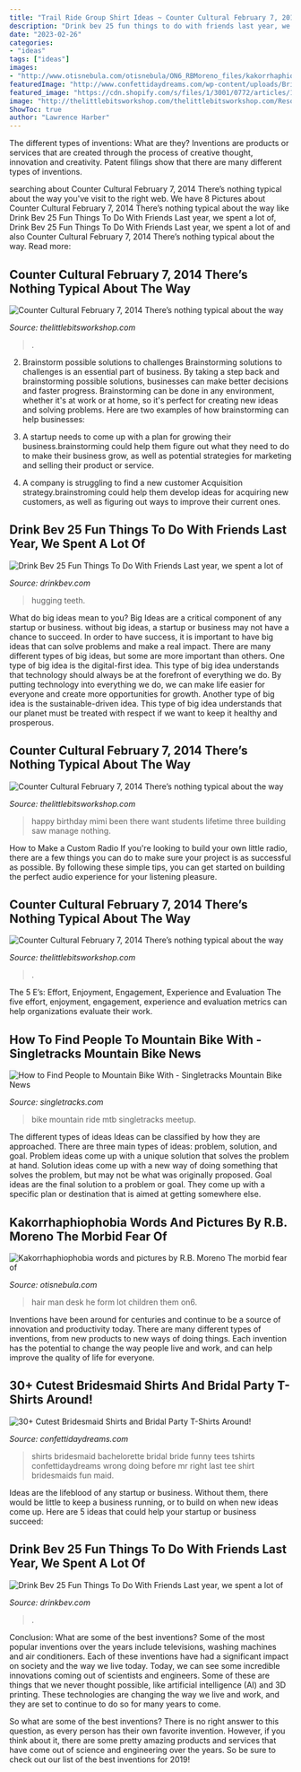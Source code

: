 ```yaml
---
title: "Trail Ride Group Shirt Ideas ~ Counter Cultural February 7, 2014 There’s Nothing Typical About The Way"
description: "Drink bev 25 fun things to do with friends last year, we spent a lot of"
date: "2023-02-26"
categories:
- "ideas"
tags: ["ideas"]
images:
- "http://www.otisnebula.com/otisnebula/ON6_RBMoreno_files/kakorrhaphiophobia_13.jpg"
featuredImage: "http://www.confettidaydreams.com/wp-content/uploads/Bridesmaid-Shirts-2.jpg"
featured_image: "https://cdn.shopify.com/s/files/1/3001/0772/articles/1F1A7019FINALedit_190f7ac9-4422-417e-82f7-45e2dd8a3265_1200x1200.jpg?v=1626516401"
image: "http://thelittlebitsworkshop.com/thelittlebitsworkshop.com/Resources/Archive_files/shapeimage_14.png"
ShowToc: true
author: "Lawrence Harber"
---
```



The different types of inventions: What are they?
Inventions are products or services that are created through the process of creative thought, innovation and creativity. Patent filings show that there are many different types of inventions.

	

		
searching about Counter Cultural February 7, 2014 There’s nothing typical about the way you've visit to the right web. We have 8 Pictures about Counter Cultural February 7, 2014 There’s nothing typical about the way like Drink Bev 25 Fun Things To Do With Friends Last year, we spent a lot of, Drink Bev 25 Fun Things To Do With Friends Last year, we spent a lot of and also Counter Cultural February 7, 2014 There’s nothing typical about the way. Read more:
		
    
## Counter Cultural February 7, 2014 There’s Nothing Typical About The Way

<img loading=lazy src="http://thelittlebitsworkshop.com/thelittlebitsworkshop.com/Resources/Archive_files/shapeimage_14.png" onerror="this.onerror=null;this.src='https://tse4.mm.bing.net/th?id=OIP.s7pj3DfKih2puyhEF50GPQAAAA&amp;pid=15.1';" alt="Counter Cultural February 7, 2014 There’s nothing typical about the way">

_Source: thelittlebitsworkshop.com_

>. 

	

2. Brainstorm possible solutions to challenges
Brainstorming solutions to challenges is an essential part of business. By taking a step back and brainstorming possible solutions, businesses can make better decisions and faster progress. Brainstorming can be done in any environment, whether it's at work or at home, so it's perfect for creating new ideas and solving problems. Here are two examples of how brainstorming can help businesses: 
1. A startup needs to come up with a plan for growing their business.brainstorming could help them figure out what they need to do to make their business grow, as well as potential strategies for marketing and selling their product or service.

2. A company is struggling to find a new customer Acquisition strategy.brainstroming could help them develop ideas for acquiring new customers, as well as figuring out ways to improve their current ones.

    
## Drink Bev 25 Fun Things To Do With Friends Last Year, We Spent A Lot Of

<img loading=lazy src="https://cdn.shopify.com/s/files/1/3001/0772/articles/1F1A7019FINALedit_190f7ac9-4422-417e-82f7-45e2dd8a3265_1200x1200.jpg?v=1626516401" onerror="this.onerror=null;this.src='https://tse4.mm.bing.net/th?id=OIP.BAhlWcRvw4Nd1nGRJGeAzQHaE8&amp;pid=15.1';" alt="Drink Bev 25 Fun Things To Do With Friends Last year, we spent a lot of">

_Source: drinkbev.com_

>hugging teeth. 

	

What do big ideas mean to you?
Big Ideas are a critical component of any startup or business. without big ideas, a startup or business may not have a chance to succeed. In order to have success, it is important to have big ideas that can solve problems and make a real impact. There are many different types of big ideas, but some are more important than others.
One type of big idea is the digital-first idea. This type of big idea understands that technology should always be at the forefront of everything we do. By putting technology into everything we do, we can make life easier for everyone and create more opportunities for growth. Another type of big idea is the sustainable-driven idea. This type of big idea understands that our planet must be treated with respect if we want to keep it healthy and prosperous.

    
## Counter Cultural February 7, 2014 There’s Nothing Typical About The Way

<img loading=lazy src="http://thelittlebitsworkshop.com/thelittlebitsworkshop.com/Resources/Archive_files/MimiTale2.jpg" onerror="this.onerror=null;this.src='https://tse3.mm.bing.net/th?id=OIP.h_aIyZPUSjDpTVMjGxIMnwHaFj&amp;pid=15.1';" alt="Counter Cultural February 7, 2014 There’s nothing typical about the way">

_Source: thelittlebitsworkshop.com_

>happy birthday mimi been there want students lifetime three building saw manage nothing. 

	

How to Make a Custom Radio
If you're looking to build your own little radio, there are a few things you can do to make sure your project is as successful as possible. By following these simple tips, you can get started on building the perfect audio experience for your listening pleasure.

    
## Counter Cultural February 7, 2014 There’s Nothing Typical About The Way

<img loading=lazy src="https://www.thelittlebitsworkshop.com/thelittlebitsworkshop.com/Resources/Archive_files/shapeimage_26.png" onerror="this.onerror=null;this.src='https://tse4.mm.bing.net/th?id=OIP.q_40TRM4m9FPZv3kYp-eBQAAAA&amp;pid=15.1';" alt="Counter Cultural February 7, 2014 There’s nothing typical about the way">

_Source: thelittlebitsworkshop.com_

>. 

	

The 5 E’s: Effort, Enjoyment, Engagement, Experience and Evaluation
The five effort, enjoyment, engagement, experience and evaluation metrics can help organizations evaluate their work.

    
## How To Find People To Mountain Bike With - Singletracks Mountain Bike News

<img loading=lazy src="https://images.singletracks.com/blog/wp-content/uploads/2010/04/group_mtb_ride.jpg" onerror="this.onerror=null;this.src='https://tse1.mm.bing.net/th?id=OIP.VCbTYuL_5-IWiHpWRW6CywHaE8&amp;pid=15.1';" alt="How to Find People to Mountain Bike With - Singletracks Mountain Bike News">

_Source: singletracks.com_

>bike mountain ride mtb singletracks meetup. 

	

The different types of ideas
Ideas can be classified by how they are approached. There are three main types of ideas: problem, solution, and goal. Problem ideas come up with a unique solution that solves the problem at hand. Solution ideas come up with a new way of doing something that solves the problem, but may not be what was originally proposed. Goal ideas are the final solution to a problem or goal. They come up with a specific plan or destination that is aimed at getting somewhere else.

    
## Kakorrhaphiophobia Words And Pictures By R.B. Moreno The Morbid Fear Of

<img loading=lazy src="http://www.otisnebula.com/otisnebula/ON6_RBMoreno_files/kakorrhaphiophobia_13.jpg" onerror="this.onerror=null;this.src='https://tse4.mm.bing.net/th?id=OIP.0oPhwouOwX_SNeDK4VQe0wHaFF&amp;pid=15.1';" alt="Kakorrhaphiophobia words and pictures by R.B. Moreno The morbid fear of">

_Source: otisnebula.com_

>hair man desk he form lot children them on6. 

	

Inventions have been around for centuries and continue to be a source of innovation and productivity today. There are many different types of inventions, from new products to new ways of doing things. Each invention has the potential to change the way people live and work, and can help improve the quality of life for everyone.

    
## 30+ Cutest Bridesmaid Shirts And Bridal Party T-Shirts Around!

<img loading=lazy src="http://www.confettidaydreams.com/wp-content/uploads/Bridesmaid-Shirts-2.jpg" onerror="this.onerror=null;this.src='https://tse2.mm.bing.net/th?id=OIP.1-klkRB5v5QnfLL3ZitN3gHaO0&amp;pid=15.1';" alt="30+ Cutest Bridesmaid Shirts and Bridal Party T-Shirts Around!">

_Source: confettidaydreams.com_

>shirts bridesmaid bachelorette bridal bride funny tees tshirts confettidaydreams wrong doing before mr right last tee shirt bridesmaids fun maid. 

	

Ideas are the lifeblood of any startup or business. Without them, there would be little to keep a business running, or to build on when new ideas come up. Here are 5 ideas that could help your startup or business succeed:

    
## Drink Bev 25 Fun Things To Do With Friends Last Year, We Spent A Lot Of

<img loading=lazy src="https://cdn.shopify.com/s/files/1/3001/0772/files/1F1A7019FINALedit_12a4bf5b-f77e-4e33-ae9a-891e0cf39fb8_480x480.jpg?v=1626515695" onerror="this.onerror=null;this.src='https://tse2.mm.bing.net/th?id=OIP._OM_zj73QvhiX9D3bmOYgAHaE8&amp;pid=15.1';" alt="Drink Bev 25 Fun Things To Do With Friends Last year, we spent a lot of">

_Source: drinkbev.com_

>. 

	

Conclusion: What are some of the best inventions?
Some of the most popular inventions over the years include televisions, washing machines and air conditioners. Each of these inventions have had a significant impact on society and the way we live today. 
Today, we can see some incredible innovations coming out of scientists and engineers. Some of these are things that we never thought possible, like artificial intelligence (AI) and 3D printing. These technologies are changing the way we live and work, and they are set to continue to do so for many years to come. 

So what are some of the best inventions? There is no right answer to this question, as every person has their own favorite invention. However, if you think about it, there are some pretty amazing products and services that have come out of science and engineering over the years. So be sure to check out our list of the best inventions for 2019!

